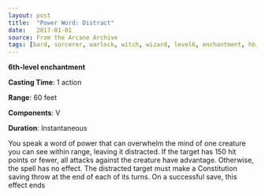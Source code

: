 ```yaml
---
layout: post
title:  "Power Word: Distract"
date:   2017-01-01
source: From the Arcane Archive
tags: [bard, sorcerer, warlock, witch, wizard, level6, enchantment, hb, fan]
---
```


**6th-level enchantment**

**Casting Time**: 1 action

**Range**: 60 feet

**Components**: V

**Duration**: Instantaneous

You speak a word of power that can overwhelm the mind of one creature you can see within range, leaving it distracted. If the target has 150 hit points or fewer, all attacks against the creature have advantage. Otherwise, the spell has no effect. The distracted target must make a Constitution saving throw at the end of each of its turns. On a successful save, this effect ends

